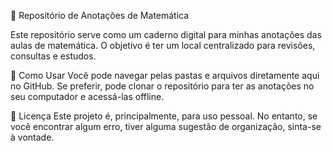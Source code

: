 📖 Repositório de Anotações de Matemática

Este repositório serve como um caderno digital para minhas anotações das aulas de matemática. O objetivo é ter um local centralizado para revisões, consultas e estudos.

📝 Como Usar
Você pode navegar pelas pastas e arquivos diretamente aqui no GitHub. Se preferir, pode clonar o repositório para ter as anotações no seu computador e acessá-las offline.

📄 Licença
Este projeto é, principalmente, para uso pessoal. No entanto, se você encontrar algum erro, tiver alguma sugestão de organização, sinta-se à vontade.
